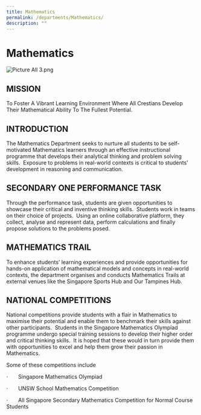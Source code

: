 ```yaml
---
title: Mathematics
permalink: /departments/Mathematics/
description: ""
---
```

Mathematics
===========

  
![Picture All 3.png](https://prcss.moe.edu.sg/qql/slot/u200/pdf/Mathematics/Picture%20All%203.png)  

MISSION
-------

To Foster A Vibrant Learning Environment Where All Crestians Develop Their Mathematical Ability To The Fullest Potential.

INTRODUCTION
------------

The Mathematics Department seeks to nurture all students to be self-motivated Mathematics learners through an effective instructional programme that develops their analytical thinking and problem solving skills.  Exposure to problems in real-world contexts is critical to students’ development in reasoning and communication.

SECONDARY ONE PERFORMANCE TASK
------------------------------

Through the performance task, students are given opportunities to showcase their critical and inventive thinking skills.  Students work in teams on their choice of projects.  Using an online collaborative platform, they collect, analyse and represent data, perform calculations and finally propose solutions to the problems posed.

MATHEMATICS TRAIL
-----------------

To enhance students’ learning experiences and provide opportunities for hands-on application of mathematical models and concepts in real-world contexts, the department organises and conducts Mathematics Trails at external venues like the Singapore Sports Hub and Our Tampines Hub.

NATIONAL COMPETITIONS
---------------------

National competitions provide students with a flair in Mathematics to maximise their potential and enable them to benchmark their skills against other participants.  Students in the Singapore Mathematics Olympiad programme undergo special training sessions to develop their higher order and critical thinking skills.  It is hoped that these would in turn provide them with opportunities to excel and help them grow their passion in Mathematics.

  

Some of these competitions include  

·       Singapore Mathematics Olympiad

·       UNSW School Mathematics Competition

·       All Singapore Secondary Mathematics Competition for Normal Course Students